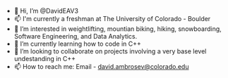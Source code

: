 - 👋 Hi, I’m @DavidEAV3
- 📫 I'm currently a freshman at The University of Colorado - Boulder
- 👀 I’m interested in weightlifting, mountian biking, hiking, snowboarding, Software Engineering, and Data Analytics.
- 🌱 I’m currently learning how to code in C++
- 💞️ I’m looking to collaborate on projects involving a very base level undestanding in C++
- 📫 How to reach me:
  Email - david.ambrosev@colorado.edu

<!---
DavidEAV3/DavidEAV3 is a ✨ special ✨ repository because its `README.md` (this file) appears on your GitHub profile.
You can click the Preview link to take a look at your changes.
--->
